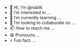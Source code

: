 - 👋 Hi, I’m @nablk
- 👀 I’m interested in ...
- 🌱 I’m currently learning ...
- 💞️ I’m looking to collaborate on ...
- 📫 How to reach me ...
- 😄 Pronouns: ...
- ⚡ Fun fact: ...

<!---
nablk/nablk is a ✨ special ✨ repository because its `README.md` (this file) appears on your GitHub profile.
You can click the Preview link to take a look at your changes.
--->
